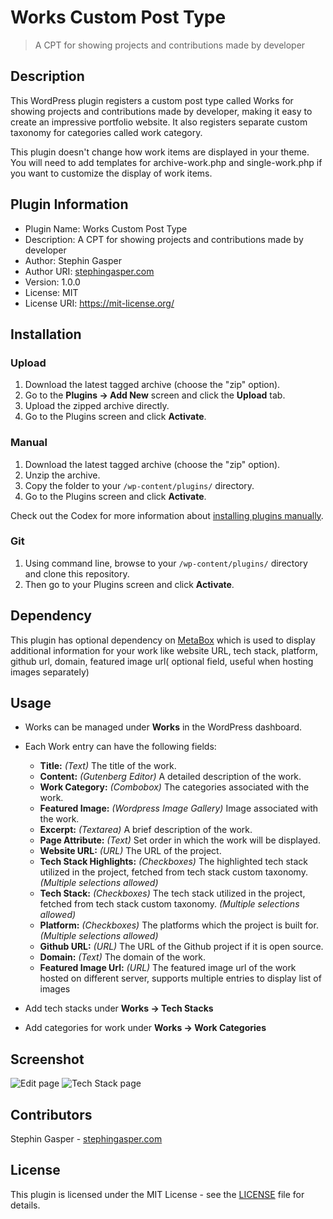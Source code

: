 # Works Custom Post Type

> A CPT for showing projects and contributions made by developer

## Description

This WordPress plugin registers a custom post type called Works for showing projects and contributions made by developer, making it easy to create an impressive portfolio website. It also registers separate custom taxonomy for categories called work category.

This plugin doesn't change how work items are displayed in your theme. You will need to add templates for archive-work.php and single-work.php if you want to customize the display of work items.

## Plugin Information

- Plugin Name: Works Custom Post Type
- Description: A CPT for showing projects and contributions made by developer
- Author: Stephin Gasper
- Author URI: [stephingasper.com](https://stephin-gasper.vercel.app)
- Version: 1.0.0
- License: MIT
- License URI: https://mit-license.org/

## Installation

### Upload

1. Download the latest tagged archive (choose the "zip" option).
2. Go to the **Plugins -> Add New** screen and click the **Upload** tab.
3. Upload the zipped archive directly.
4. Go to the Plugins screen and click **Activate**.

### Manual

1. Download the latest tagged archive (choose the "zip" option).
2. Unzip the archive.
3. Copy the folder to your `/wp-content/plugins/` directory.
4. Go to the Plugins screen and click **Activate**.

Check out the Codex for more information about [installing plugins manually](https://wordpress.org/documentation/article/manage-plugins/#manual-plugin-installation-1).

### Git

1. Using command line, browse to your `/wp-content/plugins/` directory and clone this repository.
2. Then go to your Plugins screen and click **Activate**.

## Dependency

This plugin has optional dependency on [MetaBox](https://wordpress.org/plugins/meta-box/) which is used to display additional information for your work like website URL, tech stack, platform, github url, domain, featured image url( optional field, useful when hosting images separately)

## Usage

- Works can be managed under **Works** in the WordPress dashboard.
- Each Work entry can have the following fields:

  - **Title:** *(Text)* The title of the work.
  - **Content:** *(Gutenberg Editor)* A detailed description of the work.
  - **Work Category:** *(Combobox)* The categories associated with the work.
  - **Featured Image:** *(Wordpress Image Gallery)* Image associated with the work.
  - **Excerpt:** *(Textarea)* A brief description of the work.
  - **Page Attribute:** *(Text)* Set order in which the work will be displayed.
  - **Website URL:** *(URL)* The URL of the project.
  - **Tech Stack Highlights:** *(Checkboxes)* The highlighted tech stack utilized in the project, fetched from tech stack custom taxonomy. *(Multiple selections allowed)*
  - **Tech Stack:** *(Checkboxes)* The tech stack utilized in the project, fetched from tech stack custom taxonomy. *(Multiple selections allowed)*
  - **Platform:** *(Checkboxes)* The platforms which the project is built for. *(Multiple selections allowed)*
  - **Github URL:** *(URL)* The URL of the Github project if it is open source.
  - **Domain:** *(Text)* The domain of the work.
  - **Featured Image Url:** *(URL)* The featured image url of the work hosted on different server, supports multiple entries to display list of images
- Add tech stacks under **Works -> Tech Stacks**
- Add categories for work under **Works -> Work Categories**

## Screenshot

![Edit page](https://i.ibb.co/gTfdf8w/works-cpt.png)
![Tech Stack page](https://i.ibb.co/b7rzHFX/works-cpt-tech-stack.png)

## Contributors

Stephin Gasper - [stephingasper.com](https://stephin-gasper.vercel.app/)

## License

This plugin is licensed under the MIT License - see the [LICENSE](LICENSE) file for details.
